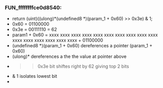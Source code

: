 ### FUN_ffffffffce0d8540:
* return (uint)((ulong)\*(undefined8 \*)(param_1 + 0x60) >> 0x3e) & 1;
* 0x60 = 01100000
* 0x3e = 00111110 = 62
* param1 + 0x60 = xxxx xxxx xxxx xxxx xxxx xxxx xxxx xxxx xxxx xxxx xxxx xxxx xxxx xxxx xxxx xxxx + 01100000
* (undefined8 \*)(param_1 + 0x60) dereferences a pointer (param_1 + 0x60)
* (ulong)\* dereferences a the the value at pointer above
* >> 0x3e bit shiftes right by 62 giving top 2 bits
* & 1 isolates lowest bit 
* 